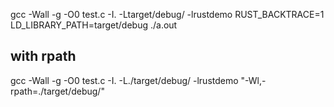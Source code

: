 gcc -Wall -g -O0 test.c -I. -Ltarget/debug/ -lrustdemo
RUST_BACKTRACE=1 LD_LIBRARY_PATH=target/debug ./a.out

## with rpath

gcc -Wall -g -O0 test.c -I. -L./target/debug/ -lrustdemo "-Wl,-rpath=./target/debug/"